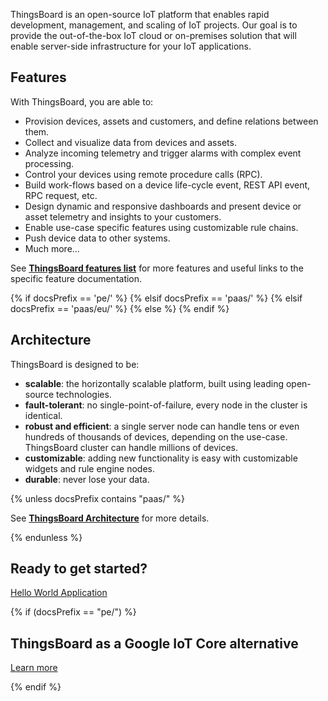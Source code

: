 
ThingsBoard is an open-source IoT platform that enables rapid development, management, and scaling of IoT projects. 
Our goal is to provide the out-of-the-box IoT cloud or on-premises solution that will enable server-side infrastructure for your IoT applications. 

## Features

With ThingsBoard, you are able to:

 - Provision devices, assets and customers, and define relations between them.
 - Collect and visualize data from devices and assets. 
 - Analyze incoming telemetry and trigger alarms with complex event processing.
 - Control your devices using remote procedure calls (RPC).
 - Build work-flows based on a device life-cycle event, REST API event, RPC request, etc.
 - Design dynamic and responsive dashboards and present device or asset telemetry  and insights to your customers.  
 - Enable use-case specific features using customizable rule chains.
 - Push device data to other systems.
 - Much more...
 
See [**ThingsBoard features list**](/docs/{{docsPrefix}}#features) for more features and useful links to the specific feature documentation. 

{% if docsPrefix == 'pe/' %}
<object width="100%" data="https://img.thingsboard.io/reference/thingsboard-architecture-pe.svg"></object>
{% elsif docsPrefix == 'paas/' %}
<object width="100%" data="https://img.thingsboard.io/reference/thingsboard-architecture-paas.svg"></object>
{% elsif docsPrefix == 'paas/eu/' %}
<object width="100%" data="https://img.thingsboard.io/reference/thingsboard-architecture-paas-eu.svg"></object>
{% else %}
<object width="100%" data="https://img.thingsboard.io/reference/thingsboard-architecture.svg"></object>
{% endif %}

## Architecture

ThingsBoard is designed to be:

* **scalable**: the horizontally scalable platform, built using leading open-source technologies.
* **fault-tolerant**: no single-point-of-failure, every node in the cluster is identical.
* **robust and efficient**: a single server node can handle tens or even hundreds of thousands of devices, depending on the use-case. 
ThingsBoard cluster can handle millions of devices.
* **customizable**: adding new functionality is easy with customizable widgets and rule engine nodes.
* **durable**: never lose your data.

{% unless docsPrefix contains "paas/" %}

See [**ThingsBoard Architecture**](/docs/{{docsPrefix}}reference) for more details.

{% endunless %}

## Ready to get started?

<p><a href="/docs/{{docsPrefix}}getting-started-guides/helloworld" class="button">Hello World Application</a></p>

{% if (docsPrefix == "pe/") %}
## ThingsBoard as a Google IoT Core alternative

<p><a href="/google-iot-core-alternative" class="button">Learn more</a></p>

{% endif %}
